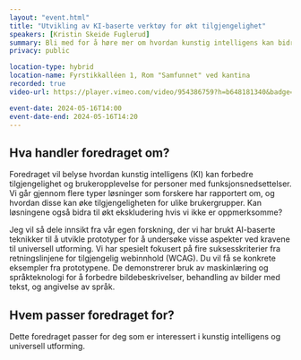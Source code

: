 ```yaml
---
layout: "event.html"
title: "Utvikling av KI-baserte verktøy for økt tilgjengelighet"
speakers: [Kristin Skeide Fuglerud]
summary: Bli med for å høre mer om hvordan kunstig intelligens kan bidra til økt inkludering.
privacy: public

location-type: hybrid
location-name: Fyrstikkalléen 1, Rom "Samfunnet" ved kantina
recorded: true
video-url: https://player.vimeo.com/video/954386759?h=b648181340&badge=0&autopause=0&player_id=0&app_id=58479&texttrack=no

event-date: 2024-05-16T14:00
event-date-end: 2024-05-16T14:20
---
```


## Hva handler foredraget om?

Foredraget vil belyse hvordan kunstig intelligens (KI) kan forbedre tilgjengelighet og brukeropplevelse for personer med funksjonsnedsettelser. Vi går gjennom flere typer løsninger som forskere har rapportert om, og hvordan disse kan øke tilgjengeligheten for ulike brukergrupper. Kan løsningene også bidra til økt ekskludering hvis vi ikke er oppmerksomme?

Jeg vil så dele innsikt fra vår egen forskning, der vi har brukt AI-baserte teknikker til å utvikle prototyper for å undersøke visse aspekter ved kravene til universell utforming. Vi har spesielt fokusert på fire suksesskriterier fra retningslinjene for tilgjengelig webinnhold (WCAG). Du vil få se konkrete eksempler fra prototypene. De demonstrerer bruk av maskinlæring og språkteknologi for å forbedre bildebeskrivelser, behandling av bilder med tekst, og angivelse av språk.

## Hvem passer foredraget for?

Dette foredraget passer for deg som er interessert i kunstig intelligens og universell utforming.
